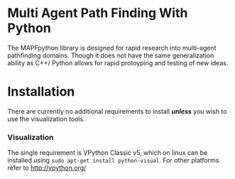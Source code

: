 # Multi Agent Path Finding With Python
The MAPFpython library is designed for rapid research into multi-agent pathfinding domains. Though it does not have the same generalization ability as C++/ Python allows for rapid protoyping and testing of new ideas. 

# Installation
There are currently no additional requirements to install ***unless*** you wish to use the visualization tools. 
### Visualization
The single requirement is VPython Classic v5, which on linux can be installed using `sudo apt-get install python-visual`. For other platforms refer to http://vpython.org/
